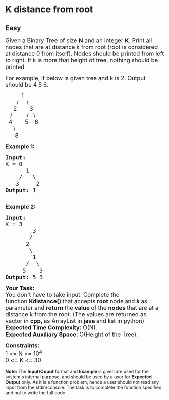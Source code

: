 # K distance from root
## Easy 
<div class="problem-statement" style="user-select: auto;">
                <p style="user-select: auto;"></p><p style="user-select: auto;"><span style="font-size: 18px; user-select: auto;">Given a Binary Tree of size <strong style="user-select: auto;">N</strong> and an integer&nbsp;<strong style="user-select: auto;">K</strong>. Print all nodes that are at distance k from root (root is considered at distance 0 from itself). Nodes should be printed from left to right. If k is more that height of tree, nothing should be printed.</span></p>

<p style="user-select: auto;"><span style="font-size: 18px; user-select: auto;">For example, if below is given tree and k is 2. Output should be 4 5 6.</span></p>

<p style="user-select: auto;"><span style="font-size: 18px; user-select: auto;">&nbsp;&nbsp;&nbsp;&nbsp;&nbsp;&nbsp;&nbsp;&nbsp;&nbsp; 1<br style="user-select: auto;">
&nbsp;&nbsp;&nbsp;&nbsp;&nbsp;&nbsp; /&nbsp;&nbsp;&nbsp;&nbsp; \<br style="user-select: auto;">
&nbsp;&nbsp;&nbsp;&nbsp; 2&nbsp;&nbsp;&nbsp;&nbsp;&nbsp;&nbsp;&nbsp; 3<br style="user-select: auto;">
&nbsp;&nbsp; /&nbsp;&nbsp; &nbsp;&nbsp;&nbsp;&nbsp;&nbsp; /&nbsp;&nbsp; \<br style="user-select: auto;">
&nbsp; 4&nbsp;&nbsp;&nbsp;&nbsp;&nbsp;&nbsp;&nbsp; 5&nbsp;&nbsp;&nbsp; 6&nbsp;<br style="user-select: auto;">
&nbsp;&nbsp;&nbsp;&nbsp; \<br style="user-select: auto;">
&nbsp;&nbsp;&nbsp;&nbsp;&nbsp; 8</span></p>

<p style="user-select: auto;"><span style="font-size: 18px; user-select: auto;"><strong style="user-select: auto;">Example 1:</strong></span></p>

<pre style="user-select: auto;"><span style="font-size: 18px; user-select: auto;"><strong style="user-select: auto;">Input:
</strong>K = 0
&nbsp;     1
&nbsp;   /   \
&nbsp;  3     2<strong style="user-select: auto;">
Output: </strong>1<strong style="user-select: auto;">
</strong></span>
</pre>

<p style="user-select: auto;"><span style="font-size: 18px; user-select: auto;"><strong style="user-select: auto;">Example 2:</strong></span></p>

<pre style="user-select: auto;"><span style="font-size: 18px; user-select: auto;"><strong style="user-select: auto;">Input:
</strong>K = 3
&nbsp;       3
&nbsp;      /
&nbsp;     2
&nbsp;      \
&nbsp;       1
&nbsp;     /  \
&nbsp;    5    3<strong style="user-select: auto;">
Output: </strong>5 3</span></pre>

<p style="user-select: auto;"><span style="font-size: 18px; user-select: auto;"><strong style="user-select: auto;">Your Task:</strong><br style="user-select: auto;">
You don't have to take input. Complete the function&nbsp;<strong style="user-select: auto;">Kdistance()&nbsp;</strong>that accepts&nbsp;<strong style="user-select: auto;">root</strong> node<strong style="user-select: auto;">&nbsp;</strong>and&nbsp;<strong style="user-select: auto;">k&nbsp;</strong>as parameter and&nbsp;<strong style="user-select: auto;">return&nbsp;</strong>the&nbsp;<strong style="user-select: auto;">value&nbsp;</strong>of the&nbsp;<strong style="user-select: auto;">nodes&nbsp;</strong>that are at a distance k from the root. (The values are returned as vector in&nbsp;<strong style="user-select: auto;">cpp,&nbsp;</strong>as ArrayList in&nbsp;<strong style="user-select: auto;">java&nbsp;</strong>and list in python)</span><br style="user-select: auto;">
<span style="font-size: 18px; user-select: auto;"><strong style="user-select: auto;">Expected Time Complexity:&nbsp;</strong>O(N).<br style="user-select: auto;">
<strong style="user-select: auto;">Expected Auxiliary Space:&nbsp;</strong>O(Height of the Tree).</span></p>

<p style="user-select: auto;"><span style="font-size: 18px; user-select: auto;"><strong style="user-select: auto;">Constraints:</strong><br style="user-select: auto;">
1 &lt;= N &lt;= 10<sup style="user-select: auto;">4</sup></span><br style="user-select: auto;">
<span style="font-size: 18px; user-select: auto;">0 &lt;= K &lt;= 30</span><br style="user-select: auto;">
<br style="user-select: auto;">
<span style="font-size: 14px; user-select: auto;"><strong style="user-select: auto;">Note:</strong>&nbsp;The&nbsp;<strong style="user-select: auto;">Input/Ouput</strong>&nbsp;format and&nbsp;<strong style="user-select: auto;">Example </strong>is given&nbsp;are used for the system's internal purpose, and should be used by a user for&nbsp;<strong style="user-select: auto;">Expected Output</strong>&nbsp;only. As it is a function problem, hence a user should not read any input from the stdin/console. The task is to complete the function specified, and not to write the full code.</span></p>
 <p style="user-select: auto;"></p>
            </div>